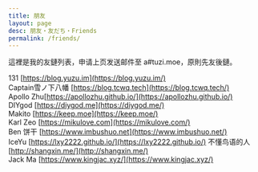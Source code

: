 ```yaml
---
title: 朋友
layout: page
desc: 朋友・友だち・Friends
permalink: /friends/
---
```


這裡是我的友鏈列表，申请上页发送邮件至 a#tuzi.moe，原則先友後鏈。

131 [https://blog.yuzu.im](https://blog.yuzu.im/)  
Captain雪ノ下八幡 [https://blog.tcwq.tech](https://blog.tcwq.tech/)  
Apollo Zhu[https://apollozhu.github.io/](https://apollozhu.github.io/)  
DIYgod [https://diygod.me](https://diygod.me/)  
Makito [https://keep.moe](https://keep.moe/)  
Karl Zeo [https://mikulove.com](https://mikulove.com/)  
Ben 饼干 [https://www.imbushuo.net](https://www.imbushuo.net/)  
IceYu [https://lxy2222.github.io/](https://lxy2222.github.io/) 
不懂鸟语的人 [http://shangxin.me/](http://shangxin.me/)  
Jack Ma [https://www.kingjac.xyz/](https://www.kingjac.xyz/)  